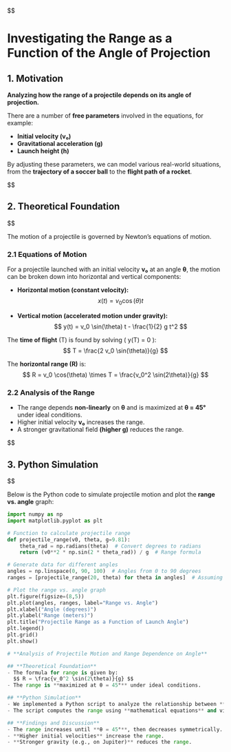 $$  
# **Investigating the Range as a Function of the Angle of Projection**  

## **1. Motivation**  
  **Analyzing how the range of a projectile depends on its angle of projection.**  

 There are a number of **free parameters** involved in the equations, for example: 
- **Initial velocity (v₀)**  
- **Gravitational acceleration (g)**  
- **Launch height (h)**  

By adjusting these parameters, we can model various real-world situations, from the **trajectory of a soccer ball** to the **flight path of a rocket**.  

$$  

## **2. Theoretical Foundation**  
$$  

The motion of a projectile is governed by Newton’s equations of motion.  

### **2.1 Equations of Motion**  
For a projectile launched with an initial velocity **v₀** at an angle **θ**, the motion can be broken down into horizontal and vertical components:  

- **Horizontal motion (constant velocity):**  
  $$ x(t) = v_0 \cos(\theta) t $$  

- **Vertical motion (accelerated motion under gravity):**  
  $$ y(t) = v_0 \sin(\theta) t - \frac{1}{2} g t^2 $$  

The **time of flight** (T) is found by solving \( y(T) = 0 \):  
$$ T = \frac{2 v_0 \sin(\theta)}{g} $$  

The **horizontal range (R)** is:  
$$ R = v_0 \cos(\theta) \times T = \frac{v_0^2 \sin(2\theta)}{g} $$  

### **2.2 Analysis of the Range**  
- The range depends **non-linearly** on **θ** and is maximized at **θ = 45°** under ideal conditions.  
- Higher initial velocity **v₀** increases the range.  
- A stronger gravitational field **(higher g)** reduces the range.  

$$  

## **3. Python Simulation**  
$$  

Below is the Python code to simulate projectile motion and plot the **range vs. angle** graph:  

```python
import numpy as np
import matplotlib.pyplot as plt

# Function to calculate projectile range
def projectile_range(v0, theta, g=9.81):
    theta_rad = np.radians(theta)  # Convert degrees to radians
    return (v0**2 * np.sin(2 * theta_rad)) / g  # Range formula

# Generate data for different angles
angles = np.linspace(0, 90, 100)  # Angles from 0 to 90 degrees
ranges = [projectile_range(20, theta) for theta in angles]  # Assuming v0 = 20 m/s

# Plot the range vs. angle graph
plt.figure(figsize=(8,5))
plt.plot(angles, ranges, label="Range vs. Angle")
plt.xlabel("Angle (degrees)")
plt.ylabel("Range (meters)")
plt.title("Projectile Range as a Function of Launch Angle")
plt.legend()
plt.grid()
plt.show()

# **Analysis of Projectile Motion and Range Dependence on Angle**  

## **Theoretical Foundation**  
- The formula for range is given by:  
  $$ R = \frac{v_0^2 \sin(2\theta)}{g} $$  
- The range is **maximized at θ = 45°** under ideal conditions.  

## **Python Simulation**  
- We implemented a Python script to analyze the relationship between **launch angle and range.**  
- The script computes the range using **mathematical equations** and visualizes the results as a plot.  

## **Findings and Discussion**  
- The range increases until **θ = 45°**, then decreases symmetrically.  
- **Higher initial velocities** increase the range.  
- **Stronger gravity (e.g., on Jupiter)** reduces the range.

 


